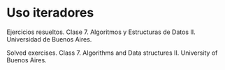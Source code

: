 # Uso iteradores

Ejercicios resueltos. Clase 7. Algoritmos y Estructuras de Datos II. Universidad de Buenos Aires.

Solved exercises. Class 7. Algorithms and Data structures II. University of Buenos Aires.
